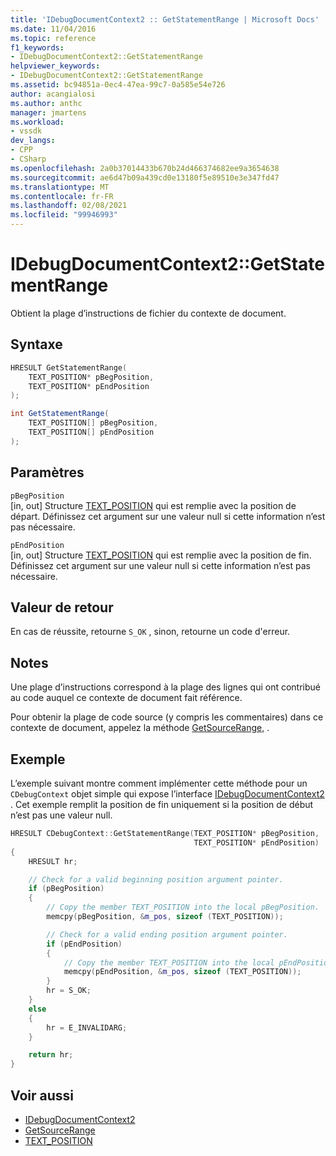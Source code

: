 ```yaml
---
title: 'IDebugDocumentContext2 :: GetStatementRange | Microsoft Docs'
ms.date: 11/04/2016
ms.topic: reference
f1_keywords:
- IDebugDocumentContext2::GetStatementRange
helpviewer_keywords:
- IDebugDocumentContext2::GetStatementRange
ms.assetid: bc94851a-0ec4-47ea-99c7-0a585e54e726
author: acangialosi
ms.author: anthc
manager: jmartens
ms.workload:
- vssdk
dev_langs:
- CPP
- CSharp
ms.openlocfilehash: 2a0b37014433b670b24d466374682ee9a3654638
ms.sourcegitcommit: ae6d47b09a439cd0e13180f5e89510e3e347fd47
ms.translationtype: MT
ms.contentlocale: fr-FR
ms.lasthandoff: 02/08/2021
ms.locfileid: "99946993"
---
```

# <a name="idebugdocumentcontext2getstatementrange"></a>IDebugDocumentContext2::GetStatementRange
Obtient la plage d’instructions de fichier du contexte de document.

## <a name="syntax"></a>Syntaxe

```cpp
HRESULT GetStatementRange(
    TEXT_POSITION* pBegPosition,
    TEXT_POSITION* pEndPosition
);
```

```csharp
int GetStatementRange(
    TEXT_POSITION[] pBegPosition,
    TEXT_POSITION[] pEndPosition
);
```

## <a name="parameters"></a>Paramètres
`pBegPosition`\
[in, out] Structure [TEXT_POSITION](../../../extensibility/debugger/reference/text-position.md) qui est remplie avec la position de départ. Définissez cet argument sur une valeur null si cette information n’est pas nécessaire.

`pEndPosition`\
[in, out] Structure [TEXT_POSITION](../../../extensibility/debugger/reference/text-position.md) qui est remplie avec la position de fin. Définissez cet argument sur une valeur null si cette information n’est pas nécessaire.

## <a name="return-value"></a>Valeur de retour
En cas de réussite, retourne `S_OK` , sinon, retourne un code d'erreur.

## <a name="remarks"></a>Notes
Une plage d’instructions correspond à la plage des lignes qui ont contribué au code auquel ce contexte de document fait référence.

Pour obtenir la plage de code source (y compris les commentaires) dans ce contexte de document, appelez la méthode [GetSourceRange,](../../../extensibility/debugger/reference/idebugdocumentcontext2-getsourcerange.md) .

## <a name="example"></a>Exemple
L’exemple suivant montre comment implémenter cette méthode pour un `CDebugContext` objet simple qui expose l’interface [IDebugDocumentContext2](../../../extensibility/debugger/reference/idebugdocumentcontext2.md) . Cet exemple remplit la position de fin uniquement si la position de début n’est pas une valeur null.

```cpp
HRESULT CDebugContext::GetStatementRange(TEXT_POSITION* pBegPosition,
                                         TEXT_POSITION* pEndPosition)
{
    HRESULT hr;

    // Check for a valid beginning position argument pointer.
    if (pBegPosition)
    {
        // Copy the member TEXT_POSITION into the local pBegPosition.
        memcpy(pBegPosition, &m_pos, sizeof (TEXT_POSITION));

        // Check for a valid ending position argument pointer.
        if (pEndPosition)
        {
            // Copy the member TEXT_POSITION into the local pEndPosition.
            memcpy(pEndPosition, &m_pos, sizeof (TEXT_POSITION));
        }
        hr = S_OK;
    }
    else
    {
        hr = E_INVALIDARG;
    }

    return hr;
}
```

## <a name="see-also"></a>Voir aussi
- [IDebugDocumentContext2](../../../extensibility/debugger/reference/idebugdocumentcontext2.md)
- [GetSourceRange](../../../extensibility/debugger/reference/idebugdocumentcontext2-getsourcerange.md)
- [TEXT_POSITION](../../../extensibility/debugger/reference/text-position.md)
